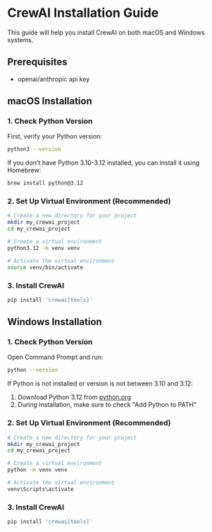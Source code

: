 # CrewAI Installation Guide

This guide will help you install CrewAI on both macOS and Windows systems.

## Prerequisites

- openai/anthropic api key

## macOS Installation

### 1. Check Python Version

First, verify your Python version:

```bash
python3 --version
```

If you don't have Python 3.10-3.12 installed, you can install it using Homebrew:

```bash
brew install python@3.12
```

### 2. Set Up Virtual Environment (Recommended)

```bash
# Create a new directory for your project
mkdir my_crewai_project
cd my_crewai_project

# Create a virtual environment
python3.12 -m venv venv

# Activate the virtual environment
source venv/bin/activate
```

### 3. Install CrewAI

```bash
pip install 'crewai[tools]'
```


## Windows Installation

### 1. Check Python Version

Open Command Prompt and run:

```bash
python --version
```

If Python is not installed or version is not between 3.10 and 3.12:
1. Download Python 3.12 from [python.org](https://www.python.org/downloads/)
2. During installation, make sure to check "Add Python to PATH"

### 2. Set Up Virtual Environment (Recommended)

```bash
# Create a new directory for your project
mkdir my_crewai_project
cd my_crewai_project

# Create a virtual environment
python -m venv venv

# Activate the virtual environment
venv\Scripts\activate
```

### 3. Install CrewAI

```bash
pip install 'crewai[tools]'
```



